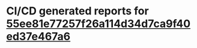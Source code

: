# CI/CD generated reports for [55ee81e77257f26a114d34d7ca9f40ed37e467a6](https://github.com/hydephp/develop/commit/55ee81e77257f26a114d34d7ca9f40ed37e467a6)
